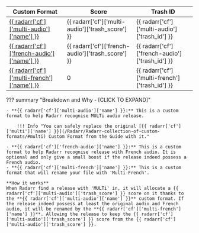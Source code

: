 | Custom Format                                                                                                                   | Score                                                                         | Trash ID                                                                  |
| ------------------------------------------------------------------------------------------------------------------------------- | ----------------------------------------------------------------------------- | ------------------------------------------------------------------------- |
| [{{ radarr['cf']['multi-audio']['name'] }}](/Radarr/Radarr-collection-of-custom-formats/#multi-audio)   | {{ radarr['cf']['multi-audio']['trash_score'] }}    | {{ radarr['cf']['multi-audio']['trash_id'] }}   |
| [{{ radarr['cf']['french-audio']['name'] }}](/Radarr/Radarr-collection-of-custom-formats/#french-audio) | {{ radarr['cf']['french-audio']['trash_score'] }}   | {{ radarr['cf']['french-audio']['trash_id'] }}  |
| [{{ radarr['cf']['multi-french']['name'] }}](/Radarr/Radarr-collection-of-custom-formats/#multi-french) | 0                                                                             | {{ radarr['cf']['multi-french']['trash_id'] }}  |

??? summary "Breakdown and Why - [CLICK TO EXPAND]"

    - **{{ radarr['cf']['multi-audio']['name'] }}:** This is a custom format to help Radarr recognise MULTi audio release.

        !!! Info "You can safely replace the original [{{ radarr['cf']['multi']['name'] }}](/Radarr/Radarr-collection-of-custom-formats/#multi) Custom Format from the Guide with it."

    - **{{ radarr['cf']['french-audio']['name'] }}:** This is a custom format to help Radarr recognise release with French audio. It is optional and only give a small boost if the release indeed possess a French audio.
    - **{{ radarr['cf']['multi-french']['name'] }}:** This is a custom format that will rename your file with 'Multi-French'.

    **How it works**
    When Radarr find a release with 'MULTi' in, it will allocate a {{ radarr['cf']['multi-audio']['trash_score'] }} score on it thanks to the **{{ radarr['cf']['multi-audio']['name'] }}** custom format. If the release indeed possess at least the original audio and French audio, it will be renamed by the **{{ radarr['cf']['multi-french']['name'] }}**. Allowing the release to keep the {{ radarr['cf']['multi-audio']['trash_score'] }} score from the {{ radarr['cf']['multi-audio']['trash_score'] }}.
